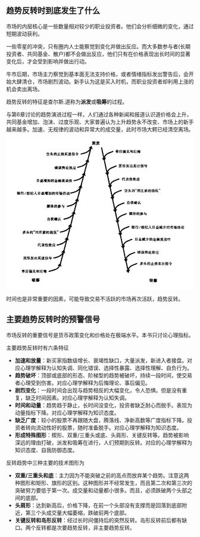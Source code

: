 ## 趋势反转时到底发生了什么

市场的内层核心是一些数量相对较少的职业投资者。他们会分析细微的变化，通过短期波动获利。

一些零星的冲突，只有圈内人士能察觉到变化并做出反应。而大多数参与者(长期投资者、共同基金、散户)都不会做出反应，他们只有在价格表现出长时间的显著变化后，才会受到影响并做出行动。



牛市后期，市场主力察觉到基本面无法支持价格，或者情绪指标发出警告后，会开始大肆清仓，市场剧烈波动。新手认为这是买入时机，而职业投资者却利用上涨的机会卖出离场。



趋势反转的特征是查尔斯.道称为**派发**或**吸筹**的过程。

与第6章讨论的趋势演进过程一样，人们通过各种新闻和报道认识道价格会上升，共同基金增加、泡沫、过度乐观、大家普遍认为上升趋势永不改变、市场上的新手越来越多。加速、无规律的波动和异常大的成交量，此时市场大鳄已经清空离场。



![](img/distribution.png)



时间也是非常重要的因素，可能导致交易不活跃的市场再次活跃，趋势反转。



## 主要趋势反转时的预警信号



市场反转的重要信号是货币政策变化和价格处在极端水平。本书只讨论心理指标。



主要趋势反转时有六条特征

+ **加速和放量**：新买家指数级增长、衰竭性缺口，大量派发，新进入者接盘。对应心理学解释为认知失调、同化错误、选择性暴露、选择性理解、自负行为。
+ **趋势破坏**：顶部或底部的形态、阶梯型的趋势被破坏，持续一段时间，使交易者心理受到伤害。对应心理学解释为后悔理论、事后偏见。
+ **剧烈变化**：一段时间会出现与趋势相反的大幅变化，令人恐惧。但是没有重复，缺乏时间因素。对应心理学解释为认知失调。
+ **时间和动量**：趋势趋于静止，长时间没变化，投资者缺乏耐心而脱手。表现为动量指标下降。对应心理学解释为知识态度。
+ **缺乏广度**：较小的股票不再跟随大盘，腾落线、净新高数等广度指标下降。投资者转向流动性好的股票，随时准备脱手。对应心理学解释为知识态度。
+ **形成特殊图形**：楔形、双重/三重头或底、头肩形、关键反转等。趋势被影响深远的理由打破，派发和吸筹在进行，人们预期到反转。对应的心理学解释为知识态度、自我防御态度。



反转趋势中三种主要的技术图形为

+ **双重/三重头和底**：主力因为不能突破之前的高点而放弃某个趋势。注意这两种图形和矩形、旗形的区别。这种图形并不经常发生，而且第二次和第三次的突破努力要低于第一次。成交量和动量都小很多。而且，必须跌破两个头部之间的底部。
+ **头肩形**：达到新高后，价格下降，在前一个头部没有支撑而是回落到底部附近，第三个头成交量大幅萎缩，跌破前两个底部。
+ **关键反转和岛形反转**：经过长时间僵持后的突然反转。岛形反转前后都有缺口。两个反转都是次要趋势反转，非主要趋势反转。

